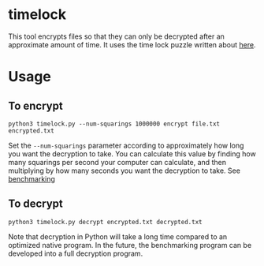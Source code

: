 # timelock
This tool encrypts files so that they can only be decrypted after an approximate amount of time. It uses the time lock puzzle written about [here](https://people.csail.mit.edu/rivest/pubs/RSW96.pdf).

# Usage
## To encrypt
`python3 timelock.py --num-squarings 1000000 encrypt file.txt encrypted.txt`

Set the `--num-squarings` parameter according to approximately how long you want the decryption to take. You can calculate this value by finding how many squarings per second your computer can calculate, and then multiplying by how many seconds you want the decryption to take. See [benchmarking](/benchmark)

## To decrypt
`python3 timelock.py decrypt encrypted.txt decrypted.txt`

Note that decryption in Python will take a long time compared to an optimized native program. In the future, the benchmarking program can be developed into a full decryption program.
